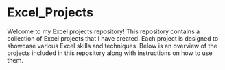 # Excel_Projects
Welcome to my Excel projects repository! This repository contains a collection of Excel projects that I have created. Each project is designed to showcase various Excel skills and techniques. Below is an overview of the projects included in this repository along with instructions on how to use them.


